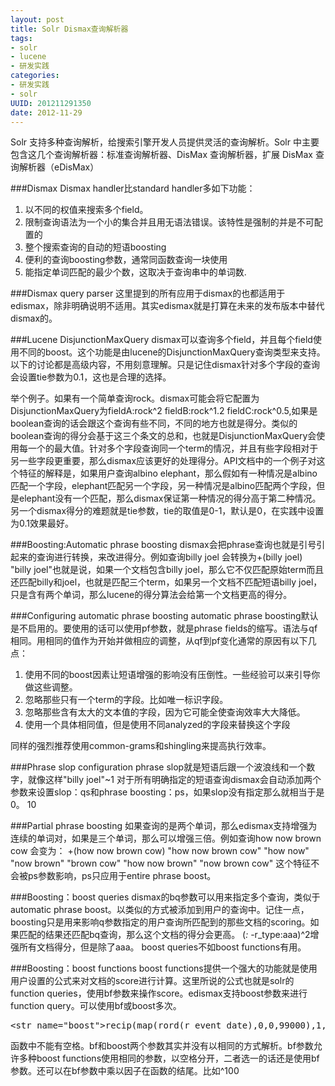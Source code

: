 ```yaml
---
layout: post
title: Solr Dismax查询解析器
tags: 
- solr
- lucene
- 研发实践
categories:
- 研发实践
- solr 
UUID: 201211291350
date: 2012-11-29
---
```


Solr 支持多种查询解析，给搜索引擎开发人员提供灵活的查询解析。Solr 中主要包含这几个查询解析器：标准查询解析器、DisMax 查询解析器，扩展 DisMax 查询解析器（eDisMax）

###Dismax
Dismax handler比standard handler多如下功能：
<ol>
<li>以不同的权值来搜索多个field。 </li>
<li>限制查询语法为一个小的集合并且用无语法错误。该特性是强制的并是不可配置的 </li>
<li>整个搜索查询的自动的短语boosting </li>
<li>便利的查询boosting参数，通常同函数查询一块使用 </li>
<li>能指定单词匹配的最少个数，这取决于查询串中的单词数.</li>
</ol>

###Dismax query parser
这里提到的所有应用于dismax的也都适用于edismax，除非明确说明不适用。其实edismax就是打算在未来的发布版本中替代dismax的。

###Lucene DisjunctionMaxQuery
dismax可以查询多个field，并且每个field使用不同的boost。这个功能是由lucene的DisjunctionMaxQuery查询类型来支持。以下的讨论都是高级内容，不用刻意理解。只是记住dismax针对多个字段的查询会设置tie参数为0.1，这也是合理的选择。

举个例子。如果有一个简单查询rock。dismax可能会将它配置为DisjunctionMaxQuery为fieldA:rock^2 fieldB:rock^1.2 fieldC:rock^0.5,如果是boolean查询的话会跟这个查询有些不同，不同的地方也就是得分。类似的boolean查询的得分会基于这三个条文的总和，也就是DisjunctionMaxQuery会使用每一个的最大值。针对多个字段查询同一个term的情况，并且有些字段相对于另一些字段更重要，那么dismax应该更好的处理得分。API文档中的一个例子对这个特征的解释是，如果用户查询albino elephant，那么假如有一种情况是albino匹配一个字段，elephant匹配另一个字段，另一种情况是albino匹配两个字段，但是elephant没有一个匹配，那么dismax保证第一种情况的得分高于第二种情况。
另一个dismax得分的难题就是tie参数，tie的取值是0-1，默认是0，在实践中设置为0.1效果最好。

###Boosting:Automatic phrase boosting
dismax会把phrase查询也就是引号引起来的查询进行转换，来改进得分。例如查询billy joel 会转换为+(billy joel) "billy joel"也就是说，如果一个文档包含billy joel，那么它不仅匹配原始term而且还匹配billy和joel，也就是匹配三个term，如果另一个文档不匹配短语billy joel，只是含有两个单词，那么lucene的得分算法会给第一个文档更高的得分。

###Configuring automatic phrase boosting
automatic phrase boosting默认是不启用的。要使用的话可以使用pf参数，就是phrase fields的缩写。语法与qf相同。用相同的值作为开始并做相应的调整，从qf到pf变化通常的原因有以下几点：
<ol>
<li>使用不同的boost因素让短语增强的影响没有压倒性。一些经验可以来引导你做这些调整。</li>
<li>忽略那些只有一个term的字段。比如唯一标识字段。</li>
<li>忽略那些含有太大的文本值的字段，因为它可能全使查询效率大大降低。</li>
<li>使用一个具体相同值，但是使用不同analyzed的字段来替换这个字段</li>
</ol>
同样的强烈推荐使用common-grams和shingling来提高执行效率。

###Phrase slop configuration
phrase slop就是短语后跟一个波浪线和一个数字，就像这样"billy joel"~1
对于所有明确指定的短语查询dismax会自动添加两个参数来设置slop：qs和phrase boosting：ps，如果slop没有指定那么就相当于是0。
<str name="qs">1</str><str name="ps">0</str>

###Partial phrase boosting
如果查询的是两个单词，那么edismax支持增强为连续的单词对，如果是三个单词，那么可以增强三倍。例如查询how now brown cow
会变为：
+(how now brown cow) "how now brown cow" "how now" "now brown" "brown cow" "how now brown" "now brown cow"
这个特征不会被ps参数影响，ps只应用于entire phrase boost。

###Boosting：boost queries
dismax的bq参数可以用来指定多个查询，类似于automatic phrase boost。以类似的方式被添加到用户的查询中。记住一点，boosting只是用来影响q参数指定的用户查询所匹配到的那些文档的scoring。如果匹配的结果还匹配bq查询，那么这个文档的得分会更高。
(*:* -r_type:aaa)^2增强所有文档得分，但是除了aaa。
boost queries不如boost functions有用。

###Boosting：boost functions
boost functions提供一个强大的功能就是使用用户设置的公式来对文档的score进行计算。这里所说的公式也就是solr的function queries，使用bf参数来操作score。edismax支持boost参数来进行function query。可以使用bf或boost多次。
<pre id="wiki">
&lt;str name="boost"&gt;recip(map(rord(r_event_date),0,0,99000),1,95000,95000)&lt;/str&gt;
</pre>
函数中不能有空格。bf和boost两个参数其实并没有以相同的方式解析。bf参数允许多种boost functions使用相同的参数，以空格分开，二者选一的话还是使用bf参数。还可以在bf参数中乘以因子在函数的结尾。比如^100

